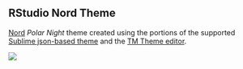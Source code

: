 ## RStudio Nord Theme

[Nord](https://www.nordtheme.com/) _Polar Night_ theme created using the portions of the supported [Sublime json-based theme](https://github.com/arcticicestudio/nord-sublime-text/blob/master/Nord.sublime-color-scheme) and the [TM Theme editor](http://tmtheme-editor.herokuapp.com).

![](https://github.com/siegerts/rstudio-nord-theme/blob/master/restudio-nord.png)
